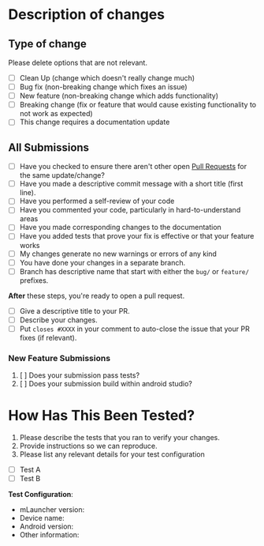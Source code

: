 # Description of changes <!-- to be filled in -->

<!-- Please include a summary of the changes and the related issue. Please also include relevant motivation and context. List any dependencies that are required for this change. -->

## Type of change <!-- to be filled in -->

Please delete options that are not relevant.

- [ ] Clean Up (change which doesn't really change much)
- [ ] Bug fix (non-breaking change which fixes an issue)
- [ ] New feature (non-breaking change which adds functionality)
- [ ] Breaking change (fix or feature that would cause existing functionality to not work as expected)
- [ ] This change requires a documentation update

## All Submissions <!-- to be checked -->

- [ ] Have you checked to ensure there aren't other open [Pull Requests](../../../pulls) for the same update/change?
- [ ] Have you made a descriptive commit message with a short title (first line).
- [ ] Have you performed a self-review of your code
- [ ] Have you commented your code, particularly in hard-to-understand areas
- [ ] Have you made corresponding changes to the documentation
- [ ] Have you added tests that prove your fix is effective or that your feature works
- [ ] My changes generate no new warnings or errors of any kind
- [ ] You have done your changes in a separate branch. 
- [ ] Branch has descriptive name that start with either the `bug/` or `feature/` prefixes. <!-- Good examples are: 'bug/signin-issue' or 'feature/issue-templates'. -->

**After** these steps, you're ready to open a pull request.

- [ ] Give a descriptive title to your PR.
- [ ] Describe your changes.
- [ ] Put `closes #XXXX` in your comment to auto-close the issue that your PR fixes (if relevant). <!--- Please delete if not relevant. -->

### New Feature Submissions <!-- to be filled in if relevant or remove -->

1. [ ] Does your submission pass tests?
2. [ ] Does your submission build within android studio?

# How Has This Been Tested? <!-- to be filled in -->

1. Please describe the tests that you ran to verify your changes. 
2. Provide instructions so we can reproduce. 
3. Please list any relevant details for your test configuration

- [ ] Test A
- [ ] Test B

**Test Configuration**:
- mLauncher version:
- Device name:
- Android version:
- Other information:

